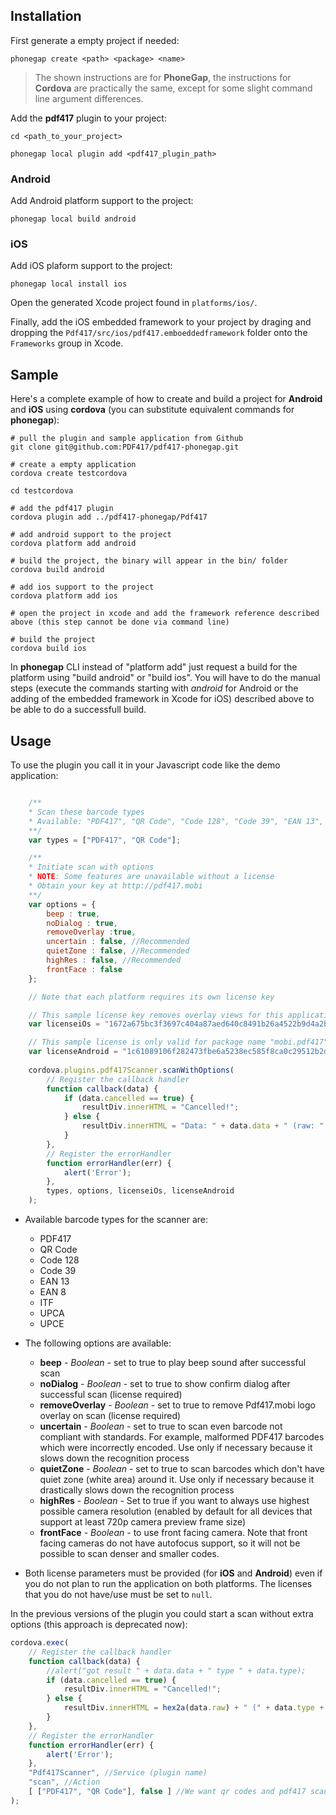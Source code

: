 ## Installation

First generate a empty project if needed:

    phonegap create <path> <package> <name>
    
> The shown instructions are for **PhoneGap**, the instructions for **Cordova** are practically the same, except for some slight command line argument differences.

Add the **pdf417** plugin to your project:

	cd <path_to_your_project>
	
    phonegap local plugin add <pdf417_plugin_path>

### Android

Add Android platform support to the project:

    phonegap local build android
    
### iOS

Add iOS plaform support to the project:

    phonegap local install ios
    
Open the generated Xcode project found in `platforms/ios/`.

Finally, add the iOS embedded framework to your project by draging and dropping the `Pdf417/src/ios/pdf417.emboeddedframework` folder onto the `Frameworks` group in Xcode.

## Sample

Here's a complete example of how to create and build a project for **Android** and **iOS** using **cordova** (you can substitute equivalent commands for **phonegap**):

```shell
# pull the plugin and sample application from Github
git clone git@github.com:PDF417/pdf417-phonegap.git

# create a empty application
cordova create testcordova

cd testcordova

# add the pdf417 plugin
cordova plugin add ../pdf417-phonegap/Pdf417

# add android support to the project
cordova platform add android

# build the project, the binary will appear in the bin/ folder
cordova build android

# add ios support to the project
cordova platform add ios
	
# open the project in xcode and add the framework reference described above (this step cannot be done via command line)

# build the project
cordova build ios
```

In **phonegap** CLI instead of "platform add" just request a build for the platform using "build android" or "build ios". You will have to do the manual steps (execute the commands starting with *android* for Android or the adding of the embedded framework in Xcode for iOS) described above to be able to do a successfull build.

## Usage

To use the plugin you call it in your Javascript code like the demo application:

```javascript

    /**
    * Scan these barcode types
    * Available: "PDF417", "QR Code", "Code 128", "Code 39", "EAN 13", "EAN 8", "ITF", "UPCA", "UPCE"
    **/
    var types = ["PDF417", "QR Code"];

    /**
    * Initiate scan with options
    * NOTE: Some features are unavailable without a license
    * Obtain your key at http://pdf417.mobi
    **/
    var options = {
        beep : true,
        noDialog : true,
        removeOverlay :true,
        uncertain : false, //Recommended
        quietZone : false, //Recommended
        highRes : false, //Recommended
        frontFace : false
    };

    // Note that each platform requires its own license key

    // This sample license key removes overlay views for this application ID: net.photopay.barcode.pdf417-sample
    var licenseiOs = "1672a675bc3f3697c404a87aed640c8491b26a4522b9d4a2b61ad6b225e3b390d58d662131708451890b33";

    // This sample license is only valid for package name "mobi.pdf417"
    var licenseAndroid = "1c61089106f282473fbe6a5238ec585f8ca0c29512b2dea3b7c17b8030c9813dc965ca8e70c8557347177515349e6e";     
    
    cordova.plugins.pdf417Scanner.scanWithOptions(
        // Register the callback handler
        function callback(data) {
            if (data.cancelled == true) {
                resultDiv.innerHTML = "Cancelled!";
            } else {
                resultDiv.innerHTML = "Data: " + data.data + " (raw: " + hex2a(data.raw) + ") (Type: " + data.type + ")";
            }
        },
        // Register the errorHandler
        function errorHandler(err) {
            alert('Error');
        },
        types, options, licenseiOs, licenseAndroid
    );
```
+ Available barcode types for the scanner are:
    + PDF417
    + QR Code
    + Code 128
    + Code 39
    + EAN 13
    + EAN 8
    + ITF
    + UPCA
    + UPCE


+ The following options are available:
    + **beep** - *Boolean* - set to true to play beep sound after successful scan
    + **noDialog** - *Boolean* - set to true to show confirm dialog after successful scan (license required)
    + **removeOverlay** - *Boolean* - set to true to remove Pdf417.mobi logo overlay on scan (license required)
    + **uncertain** - *Boolean* - set to true to scan even barcode not compliant with standards. For example, malformed PDF417 barcodes which were incorrectly encoded. Use only if necessary because it slows down the recognition process
    + **quietZone** - *Boolean* - set to true to scan barcodes which don't have quiet zone (white area) around it. Use only if necessary because it drastically slows down the recognition process 
    + **highRes** - *Boolean* - Set to true if you want to always use highest possible camera resolution (enabled by default for all devices that support at least 720p camera preview frame size)
    + **frontFace** - *Boolean* - to use front facing camera. Note that front facing cameras do not have autofocus support, so it will not be possible to scan denser and smaller codes.


+ Both license parameters must be provided (for **iOS** and **Android**) even if you do not plan to run the application on both platforms. The licenses that you do not have/use must be set to `null`.

In the previous versions of the plugin you could start a scan without extra options (this approach is deprecated now):

```javascript
cordova.exec(
	// Register the callback handler
	function callback(data) {
		//alert("got result " + data.data + " type " + data.type);
		if (data.cancelled == true) {
			resultDiv.innerHTML = "Cancelled!";
		} else {
			resultDiv.innerHTML = hex2a(data.raw) + " (" + data.type + ")";
		}
	},
	// Register the errorHandler
	function errorHandler(err) {
		alert('Error');
	},
	"Pdf417Scanner", //Service (plugin name) 
	"scan", //Action
	[ ["PDF417", "QR Code"], false ] //We want qr codes and pdf417 scanned with the beep sound off
);
```
